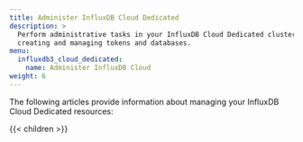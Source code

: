 ```yaml
---
title: Administer InfluxDB Cloud Dedicated
description: >
  Perform administrative tasks in your InfluxDB Cloud Dedicated cluster such as
  creating and managing tokens and databases.
menu:
  influxdb3_cloud_dedicated:
    name: Administer InfluxDB Cloud
weight: 6
---
```


The following articles provide information about managing your InfluxDB Cloud
Dedicated resources:

{{< children >}}
